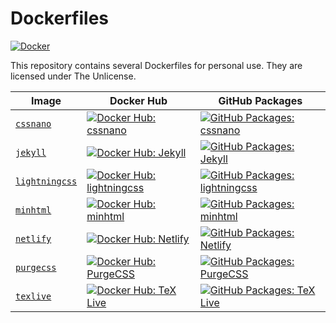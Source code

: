 # Dockerfiles

[![Docker][github_docker_badge]][github_docker_link]

[github_docker_badge]: https://github.com/dustalov/dockerfiles/actions/workflows/docker.yml/badge.svg?branch=master
[github_docker_link]: https://github.com/dustalov/dockerfiles/actions/workflows/docker.yml

This repository contains several Dockerfiles for personal use. They are licensed under The Unlicense.

| Image | Docker Hub | GitHub Packages |
| --- | --- | --- |
| [`cssnano`](Dockerfile.cssnano) | [![Docker Hub: cssnano][docker_hub_cssnano_badge]][docker_hub_cssnano_link] | [![GitHub Packages: cssnano][ghcr_cssnano_badge]][ghcr_cssnano_link] |
| [`jekyll`](Dockerfile.jekyll) | [![Docker Hub: Jekyll][docker_hub_jekyll_badge]][docker_hub_jekyll_link] | [![GitHub Packages: Jekyll][ghcr_jekyll_badge]][ghcr_jekyll_link] |
| [`lightningcss`](Dockerfile.lightningcss) | [![Docker Hub: lightningcss][docker_hub_lightningcss_badge]][docker_hub_lightningcss_link] | [![GitHub Packages: lightningcss][ghcr_lightningcss_badge]][ghcr_lightningcss_link] |
| [`minhtml`](Dockerfile.minhtml) | [![Docker Hub: minhtml][docker_hub_minhtml_badge]][docker_hub_minhtml_link] | [![GitHub Packages: minhtml][ghcr_minhtml_badge]][ghcr_minhtml_link] |
| [`netlify`](Dockerfile.netlify) | [![Docker Hub: Netlify][docker_hub_netlify_badge]][docker_hub_netlify_link] | [![GitHub Packages: Netlify][ghcr_netlify_badge]][ghcr_netlify_link] |
| [`purgecss`](Dockerfile.purgecss) | [![Docker Hub: PurgeCSS][docker_hub_purgecss_badge]][docker_hub_purgecss_link] | [![GitHub Packages: PurgeCSS][ghcr_purgecss_badge]][ghcr_purgecss_link] |
| [`texlive`](Dockerfile.texlive) | [![Docker Hub: TeX Live][docker_hub_texlive_badge]][docker_hub_texlive_link] | [![GitHub Packages: TeX Live][ghcr_texlive_badge]][ghcr_texlive_link] |

[docker_hub_cssnano_badge]: https://img.shields.io/docker/pulls/dustalov/cssnano
[docker_hub_cssnano_link]: https://hub.docker.com/r/dustalov/cssnano
[ghcr_cssnano_badge]: https://img.shields.io/badge/ghcr.io-dustalov%2Fcssnano-blue
[ghcr_cssnano_link]: https://github.com/dustalov/dockerfiles/pkgs/container/cssnano

[docker_hub_jekyll_badge]: https://img.shields.io/docker/pulls/dustalov/jekyll
[docker_hub_jekyll_link]: https://hub.docker.com/r/dustalov/jekyll
[ghcr_jekyll_badge]: https://img.shields.io/badge/ghcr.io-dustalov%2Fjekyll-blue
[ghcr_jekyll_link]: https://github.com/dustalov/dockerfiles/pkgs/container/jekyll

[docker_hub_lightningcss_badge]: https://img.shields.io/docker/pulls/dustalov/lightningcss
[docker_hub_lightningcss_link]: https://hub.docker.com/r/dustalov/lightningcss
[ghcr_lightningcss_badge]: https://img.shields.io/badge/ghcr.io-dustalov%2Flightningcss-blue
[ghcr_lightningcss_link]: https://github.com/dustalov/dockerfiles/pkgs/container/lightningcss

[docker_hub_minhtml_badge]: https://img.shields.io/docker/pulls/dustalov/minhtml
[docker_hub_minhtml_link]: https://hub.docker.com/r/dustalov/minhtml
[ghcr_minhtml_badge]: https://img.shields.io/badge/ghcr.io-dustalov%2Fminhtml-blue
[ghcr_minhtml_link]: https://github.com/dustalov/dockerfiles/pkgs/container/minhtml

[docker_hub_netlify_badge]: https://img.shields.io/docker/pulls/dustalov/netlify
[docker_hub_netlify_link]: https://hub.docker.com/r/dustalov/netlify
[ghcr_netlify_badge]: https://img.shields.io/badge/ghcr.io-dustalov%2Fnetlify-blue
[ghcr_netlify_link]: https://github.com/dustalov/dockerfiles/pkgs/container/netlify

[docker_hub_purgecss_badge]: https://img.shields.io/docker/pulls/dustalov/purgecss
[docker_hub_purgecss_link]: https://hub.docker.com/r/dustalov/purgecss
[ghcr_purgecss_badge]: https://img.shields.io/badge/ghcr.io-dustalov%2Fpurgecss-blue
[ghcr_purgecss_link]: https://github.com/dustalov/dockerfiles/pkgs/container/purgecss

[docker_hub_texlive_badge]: https://img.shields.io/docker/pulls/dustalov/texlive
[docker_hub_texlive_link]: https://hub.docker.com/r/dustalov/texlive
[ghcr_texlive_badge]: https://img.shields.io/badge/ghcr.io-dustalov%2Ftexlive-blue
[ghcr_texlive_link]: https://github.com/dustalov/dockerfiles/pkgs/container/texlive

